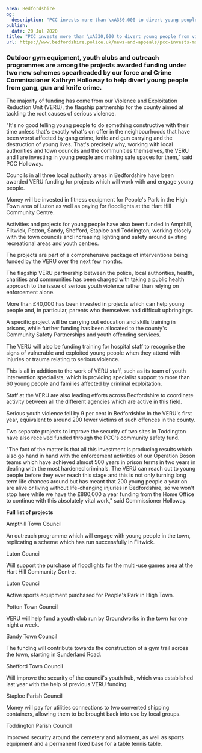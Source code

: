 ```yaml
area: Bedfordshire
og:
  description: "PCC invests more than \xA330,000 to divert young people from violence and exploitation"
publish:
  date: 20 Jul 2020
title: "PCC invests more than \xA330,000 to divert young people from violence and exploitation"
url: https://www.bedfordshire.police.uk/news-and-appeals/pcc-invests-more-than-30000-to-divert-young-people-from-violence-and-exploitation
```

### Outdoor gym equipment, youth clubs and outreach programmes are among the projects awarded funding under two new schemes spearheaded by our force and Crime Commissioner Kathryn Holloway to help divert young people from gang, gun and knife crime.

The majority of funding has come from our Violence and Exploitation Reduction Unit (VERU), the flagship partnership for the county aimed at tackling the root causes of serious violence.

"It's no good telling young people to do something constructive with their time unless that's exactly what's on offer in the neighbourhoods that have been worst affected by gang crime, knife and gun carrying and the destruction of young lives. That's precisely why, working with local authorities and town councils and the communities themselves, the VERU and I are investing in young people and making safe spaces for them," said PCC Holloway.

Councils in all three local authority areas in Bedfordshire have been awarded VERU funding for projects which will work with and engage young people.

Money will be invested in fitness equipment for People's Park in the High Town area of Luton as well as paying for floodlights at the Hart Hill Community Centre.

Activities and projects for young people have also been funded in Ampthill, Flitwick, Potton, Sandy, Shefford, Staploe and Toddington, working closely with the town councils and increasing lighting and safety around existing recreational areas and youth centres.

The projects are part of a comprehensive package of interventions being funded by the VERU over the next few months.

The flagship VERU partnership between the police, local authorities, health, charities and communities has been charged with taking a public health approach to the issue of serious youth violence rather than relying on enforcement alone.

More than £40,000 has been invested in projects which can help young people and, in particular, parents who themselves had difficult upbringings.

A specific project will be carrying out education and skills training in prisons, while further funding has been allocated to the county's Community Safety Partnerships and youth offending services.

The VERU will also be funding training for hospital staff to recognise the signs of vulnerable and exploited young people when they attend with injuries or trauma relating to serious violence.

This is all in addition to the work of VERU staff, such as its team of youth intervention specialists, which is providing specialist support to more than 60 young people and families affected by criminal exploitation.

Staff at the VERU are also leading efforts across Bedfordshire to coordinate activity between all the different agencies which are active in this field.

Serious youth violence fell by 9 per cent in Bedfordshire in the VERU's first year, equivalent to around 200 fewer victims of such offences in the county.

Two separate projects to improve the security of two sites in Toddington have also received funded through the PCC's community safety fund.

"The fact of the matter is that all this investment is producing results which also go hand in hand with the enforcement activities of our Operation Boson teams which have achieved almost 500 years in prison terms in two years in dealing with the most hardened criminals. The VERU can reach out to young people before they ever reach this stage and this is not only turning long term life chances around but has meant that 200 young people a year on are alive or living without life-changing injuries in Bedfordshire, so we won't stop here while we have the £880,000 a year funding from the Home Office to continue with this absolutely vital work," said Commissioner Holloway.

 **Full list of projects**

Ampthill Town Council

An outreach programme which will engage with young people in the town, replicating a scheme which has run successfully in Flitwick.

Luton Council

Will support the purchase of floodlights for the multi-use games area at the Hart Hill Community Centre.

Luton Council

Active sports equipment purchased for People's Park in High Town.

Potton Town Council

VERU will help fund a youth club run by Groundworks in the town for one night a week.

Sandy Town Council

The funding will contribute towards the construction of a gym trail across the town, starting in Sunderland Road.

Shefford Town Council

Will improve the security of the council's youth hub, which was established last year with the help of previous VERU funding.

Staploe Parish Council

Money will pay for utilities connections to two converted shipping containers, allowing them to be brought back into use by local groups.

Toddington Parish Council

Improved security around the cemetery and allotment, as well as sports equipment and a permanent fixed base for a table tennis table.
